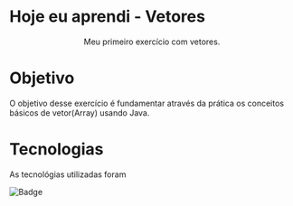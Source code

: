 # Hoje eu aprendi - Vetores
<p align="center">Meu primeiro exercício com vetores.</p>

# Objetivo

O objetivo desse exercício é fundamentar através da prática os conceitos básicos de vetor(Array) usando Java.

# Tecnologias

As tecnológias utilizadas foram

![Badge](https://img.shields.io/static/v1?label=&message=Java&color=FF4040&style=for-the-badge)
